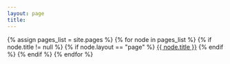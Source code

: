 ```yaml
---
layout: page
title: 
---
```




{% assign pages_list = site.pages %}
{% for node in pages_list %}
  {% if node.title != null %}
    {% if node.layout == "page" %}
<a href="{{ node.url }}">{{ node.title }}</a>
    {% endif %}
  {% endif %}
{% endfor %}

